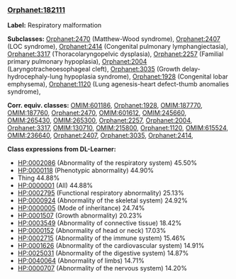 
### [Orphanet:182111](http://www.orpha.net/ORDO/Orphanet_182111)
**Label:** Respiratory malformation

**Subclasses:** [Orphanet:2470](http://www.orpha.net/ORDO/Orphanet_2470) (Matthew-Wood syndrome), [Orphanet:2407](http://www.orpha.net/ORDO/Orphanet_2407) (LOC syndrome), [Orphanet:2414](http://www.orpha.net/ORDO/Orphanet_2414) (Congenital pulmonary lymphangiectasia), [Orphanet:3317](http://www.orpha.net/ORDO/Orphanet_3317) (Thoracolaryngopelvic dysplasia), [Orphanet:2257](http://www.orpha.net/ORDO/Orphanet_2257) (Familial primary pulmonary hypoplasia), [Orphanet:2004](http://www.orpha.net/ORDO/Orphanet_2004) (Laryngotracheoesophageal cleft), [Orphanet:3035](http://www.orpha.net/ORDO/Orphanet_3035) (Growth delay-hydrocephaly-lung hypoplasia syndrome), [Orphanet:1928](http://www.orpha.net/ORDO/Orphanet_1928) (Congenital lobar emphysema), [Orphanet:1120](http://www.orpha.net/ORDO/Orphanet_1120) (Lung agenesis-heart defect-thumb anomalies syndrome), 

**Corr. equiv. classes:** [OMIM:601186](http://purl.obolibrary.org/obo/OMIM_601186), [Orphanet:1928](http://www.orpha.net/ORDO/Orphanet_1928), [OMIM:187770](http://purl.obolibrary.org/obo/OMIM_187770), [OMIM:187760](http://purl.obolibrary.org/obo/OMIM_187760), [Orphanet:2470](http://www.orpha.net/ORDO/Orphanet_2470), [OMIM:601612](http://purl.obolibrary.org/obo/OMIM_601612), [OMIM:245660](http://purl.obolibrary.org/obo/OMIM_245660), [OMIM:265430](http://purl.obolibrary.org/obo/OMIM_265430), [OMIM:265300](http://purl.obolibrary.org/obo/OMIM_265300), [Orphanet:2257](http://www.orpha.net/ORDO/Orphanet_2257), [Orphanet:2004](http://www.orpha.net/ORDO/Orphanet_2004), [Orphanet:3317](http://www.orpha.net/ORDO/Orphanet_3317), [OMIM:130710](http://purl.obolibrary.org/obo/OMIM_130710), [OMIM:215800](http://purl.obolibrary.org/obo/OMIM_215800), [Orphanet:1120](http://www.orpha.net/ORDO/Orphanet_1120), [OMIM:615524](http://purl.obolibrary.org/obo/OMIM_615524), [OMIM:236640](http://purl.obolibrary.org/obo/OMIM_236640), [Orphanet:2407](http://www.orpha.net/ORDO/Orphanet_2407), [Orphanet:3035](http://www.orpha.net/ORDO/Orphanet_3035), [Orphanet:2414](http://www.orpha.net/ORDO/Orphanet_2414), 

**Class expressions from DL-Learner:**

- [HP:0002086](http://purl.obolibrary.org/obo/HP_0002086) (Abnormality of the respiratory system) 45.50%
- [HP:0000118](http://purl.obolibrary.org/obo/HP_0000118) (Phenotypic abnormality) 44.90%
- Thing 44.88%
- [HP:0000001](http://purl.obolibrary.org/obo/HP_0000001) (All) 44.88%
- [HP:0002795](http://purl.obolibrary.org/obo/HP_0002795) (Functional respiratory abnormality) 25.13%
- [HP:0000924](http://purl.obolibrary.org/obo/HP_0000924) (Abnormality of the skeletal system) 24.92%
- [HP:0000005](http://purl.obolibrary.org/obo/HP_0000005) (Mode of inheritance) 24.74%
- [HP:0001507](http://purl.obolibrary.org/obo/HP_0001507) (Growth abnormality) 20.23%
- [HP:0003549](http://purl.obolibrary.org/obo/HP_0003549) (Abnormality of connective tissue) 18.42%
- [HP:0000152](http://purl.obolibrary.org/obo/HP_0000152) (Abnormality of head or neck) 17.03%
- [HP:0002715](http://purl.obolibrary.org/obo/HP_0002715) (Abnormality of the immune system) 15.46%
- [HP:0001626](http://purl.obolibrary.org/obo/HP_0001626) (Abnormality of the cardiovascular system) 14.91%
- [HP:0025031](http://purl.obolibrary.org/obo/HP_0025031) (Abnormality of the digestive system) 14.87%
- [HP:0040064](http://purl.obolibrary.org/obo/HP_0040064) (Abnormality of limbs) 14.71%
- [HP:0000707](http://purl.obolibrary.org/obo/HP_0000707) (Abnormality of the nervous system) 14.20%


